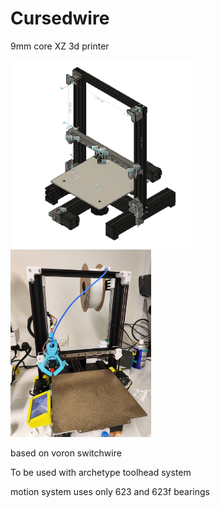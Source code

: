 # Cursedwire
9mm core XZ 3d printer

<img src="images/image_2025-02-17_17-12-40.png" height="300">  <img src="images/photo_2025-02-20_18-02-46.jpg" height="300">

based on voron switchwire

To be used with archetype toolhead system

motion system uses only 623 and 623f bearings
